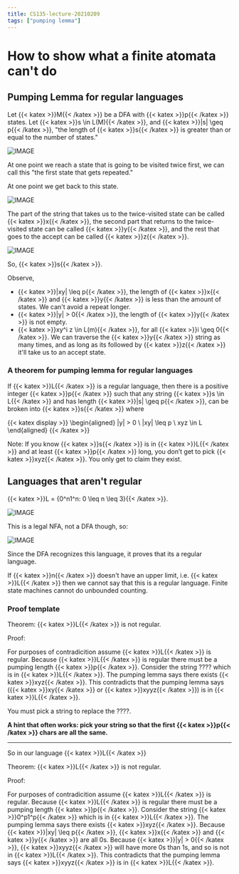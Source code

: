 ```yaml
---
title: CS135-lecture-20210209
tags: ["pumping lemma"]
---
```


# How to show what a finite atomata can't do

## Pumping Lemma for regular languages

Let {{< katex >}}M{{< /katex >}} be a DFA with {{< katex >}}p{{< /katex >}} states.
Let {{< katex >}}s \in L(M){{< /katex >}}, and {{< katex >}}|s| \geq p{{< /katex >}}, "the length of {{< katex >}}s{{< /katex >}} is greater than or equal to the number of states."

![IMAGE](/notes/0780D7A50C5EC464E6002837A4DE0B33.jpg)

At one point we reach a state that is going to be visited twice first, we can call this "the first state that gets repeated."

At one point we get back to this state.

![IMAGE](/notes/4690BD7EDE43B2B3FE83A32344675666.jpg)

The part of the string that takes us to the twice-visited state can be called {{< katex >}}x{{< /katex >}}, the second part that returns to the twice-visited state can be called {{< katex >}}y{{< /katex >}}, and the rest that goes to the accept can be called {{< katex >}}z{{< /katex >}}.

![IMAGE](/notes/5DB8C1D2D5330C0D1E5F5DAD3AD113E8.jpg)

So, {{< katex >}}s{{< /katex >}}.

Observe,

- {{< katex >}}|xy| \leq p{{< /katex >}}, the length of {{< katex >}}x{{< /katex >}} and {{< katex >}}y{{< /katex >}} is less than the amount of states. We can't avoid a repeat longer.
- {{< katex >}}|y| > 0{{< /katex >}}, the length of {{< katex >}}y{{< /katex >}} is not empty. 
- {{< katex >}}xy^i z \in L(m){{< /katex >}}, for all {{< katex >}}i \geq 0{{< /katex >}}. We can traverse the {{< katex >}}y{{< /katex >}} string as many times, and as long as its followed by {{< katex >}}z{{< /katex >}} it'll take us to an accept state.

### A theorem for pumping lemma for regular languages

If {{< katex >}}L{{< /katex >}} is a regular language, then there is a positive integer {{< katex >}}p{{< /katex >}} such that any string {{< katex >}}s \in L{{< /katex >}} and has length {{< katex >}}|s| \geq p{{< /katex >}}, can be broken into {{< katex >}}s{{< /katex >}} where 

{{< katex display >}}
\begin{aligned}
  |y| > 0 \\
  |xy| \leq p \\
  xyz \in L
\end{aligned}
{{< /katex >}}

Note: If you know {{< katex >}}s{{< /katex >}} is in {{< katex >}}L{{< /katex >}} and at least {{< katex >}}p{{< /katex >}} long, you don’t get to pick {{< katex >}}xyz{{< /katex >}}. You only get to claim they exist.

## Languages that aren't regular

{{< katex >}}L = \{0^n1^n: 0 \leq n \leq 3\}{{< /katex >}}. 

![IMAGE](/notes/A14590128CD0532EEBC010A1A2725823.jpg)

This is a legal NFA, not a DFA though, so:

![IMAGE](/notes/A357DD12037F340B93702BA2666D5925.jpg)

Since the DFA recognizes this language, it proves that its a regular language.

If {{< katex >}}n{{< /katex >}} doesn't have an upper limit, i.e. {{< katex >}}L{{< /katex >}} then we cannot say that this is a regular language. Finite state machines cannot do unbounded counting.

### Proof template

Theorem: {{< katex >}}L{{< /katex >}} is not regular.

Proof:

For purposes of contradicition assume {{< katex >}}L{{< /katex >}} is regular.
Because {{< katex >}}L{{< /katex >}} is regular there must be a pumping length {{< katex >}}p{{< /katex >}}.
Consider the string ???? which is in {{< katex >}}L{{< /katex >}}.
The pumping lemma says there exists {{< katex >}}xyz{{< /katex >}}.
This contradicts that the pumping lemma says ({{< katex >}}xy{{< /katex >}} or {{< katex >}}xyyz{{< /katex >}}) is in {{< katex >}}L{{< /katex >}}.

You must pick a string to replace the ????.

**A hint that often works: pick your string so that the first {{< katex >}}p{{< /katex >}} chars are all the same.**

---

So in our language {{< katex >}}L{{< /katex >}}

Theorem: {{< katex >}}L{{< /katex >}} is not regular.

Proof:

For purposes of contradicition assume {{< katex >}}L{{< /katex >}} is regular.
Because {{< katex >}}L{{< /katex >}} is regular there must be a pumping length {{< katex >}}p{{< /katex >}}.
Consider the string {{< katex >}}0^p1^p{{< /katex >}} which is in {{< katex >}}L{{< /katex >}}.
The pumping lemma says there exists {{< katex >}}xyz{{< /katex >}}.
Because {{< katex >}}|xy| \leq p{{< /katex >}}, {{< katex >}}x{{< /katex >}} and {{< katex >}}y{{< /katex >}} are all 0s.
Because {{< katex >}}|y| > 0{{< /katex >}}, {{< katex >}}xyyz{{< /katex >}} will have more 0s than 1s, and so is not in {{< katex >}}L{{< /katex >}}.
This contradicts that the pumping lemma says  {{< katex >}}xyyz{{< /katex >}} is in {{< katex >}}L{{< /katex >}}.
